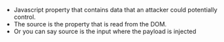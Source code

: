 - Javascript property that contains data that an attacker could potentially control.
- The source is the property that is read from the DOM.
- Or you can say source is the input where the payload is injected